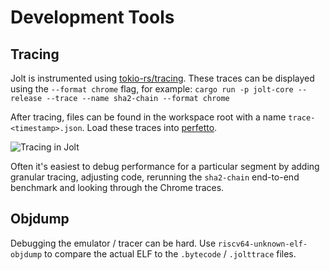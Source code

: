 # Development Tools
## Tracing
Jolt is instrumented using [tokio-rs/tracing](https://github.com/tokio-rs/tracing). These traces can be displayed using the `--format chrome` flag, for example:
`cargo run -p jolt-core --release --trace --name sha2-chain --format chrome`

After tracing, files can be found in the workspace root with a name `trace-<timestamp>.json`. Load these traces into [perfetto](https://ui.perfetto.dev/).

![Tracing in Jolt](../imgs/tracing.png)

Often it's easiest to debug performance for a particular segment by adding granular tracing, adjusting code, rerunning the `sha2-chain` end-to-end benchmark and looking through the Chrome traces.


## Objdump
Debugging the emulator / tracer can be hard. Use `riscv64-unknown-elf-objdump` to compare the actual ELF to the `.bytecode` / `.jolttrace` files.
